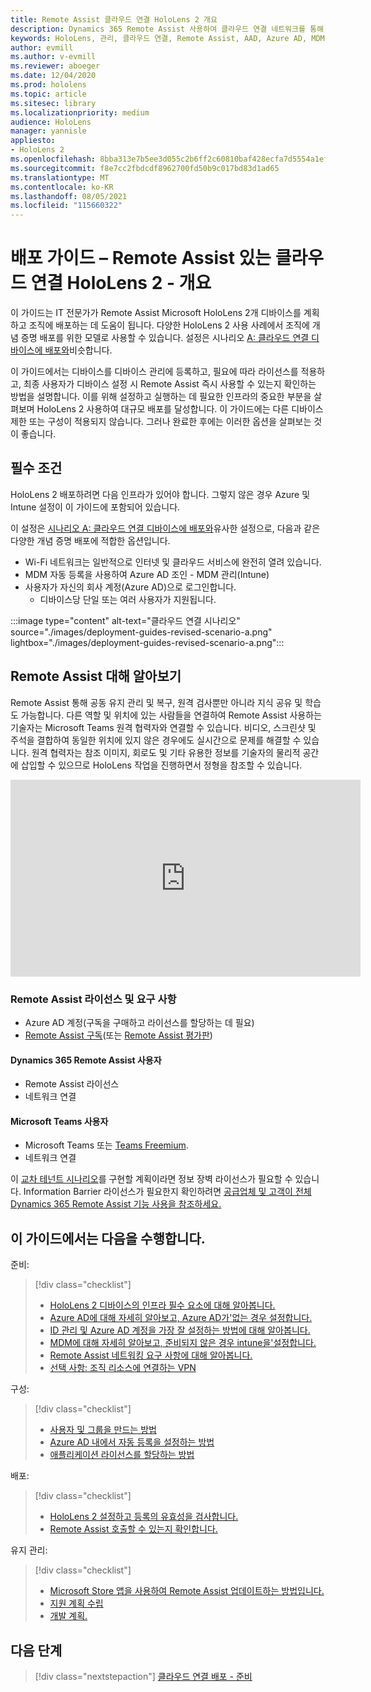 ```yaml
---
title: Remote Assist 클라우드 연결 HoloLens 2 개요
description: Dynamics 365 Remote Assist 사용하여 클라우드 연결 네트워크를 통해 HoloLens 2 디바이스를 등록하는 방법을 알아봅니다.
keywords: HoloLens, 관리, 클라우드 연결, Remote Assist, AAD, Azure AD, MDM, Mobile 장치 관리
author: evmill
ms.author: v-evmill
ms.reviewer: aboeger
ms.date: 12/04/2020
ms.prod: hololens
ms.topic: article
ms.sitesec: library
ms.localizationpriority: medium
audience: HoloLens
manager: yannisle
appliesto:
- HoloLens 2
ms.openlocfilehash: 8bba313e7b5ee3d055c2b6ff2c60810baf428ecfa7d5554a1efb4e0aa9e1e98b
ms.sourcegitcommit: f8e7cc2fbdcdf8962700fd50b9c017bd83d1ad65
ms.translationtype: MT
ms.contentlocale: ko-KR
ms.lasthandoff: 08/05/2021
ms.locfileid: "115660322"
---
```

# <a name="deployment-guide--cloud-connected-hololens-2-with-remote-assist--overview"></a>배포 가이드 – Remote Assist 있는 클라우드 연결 HoloLens 2 - 개요

이 가이드는 IT 전문가가 Remote Assist Microsoft HoloLens 2개 디바이스를 계획하고 조직에 배포하는 데 도움이 됩니다. 다양한 HoloLens 2 사용 사례에서 조직에 개념 증명 배포를 위한 모델로 사용할 수 있습니다. 설정은 시나리오 [A: 클라우드 연결 디바이스에 배포와](common-scenarios.md#scenario-a)비슷합니다. 

이 가이드에서는 디바이스를 디바이스 관리에 등록하고, 필요에 따라 라이선스를 적용하고, 최종 사용자가 디바이스 설정 시 Remote Assist 즉시 사용할 수 있는지 확인하는 방법을 설명합니다. 이를 위해 설정하고 실행하는 데 필요한 인프라의 중요한 부분을 살펴보며 HoloLens 2 사용하여 대규모 배포를 달성합니다. 이 가이드에는 다른 디바이스 제한 또는 구성이 적용되지 않습니다. 그러나 완료한 후에는 이러한 옵션을 살펴보는 것이 좋습니다.

## <a name="prerequisites"></a>필수 조건

HoloLens 2 배포하려면 다음 인프라가 있어야 합니다. 그렇지 않은 경우 Azure 및 Intune 설정이 이 가이드에 포함되어 있습니다.

이 설정은 [시나리오 A: 클라우드 연결 디바이스에 배포와](/hololens/common-scenarios#scenario-a)유사한 설정으로, 다음과 같은 다양한 개념 증명 배포에 적합한 옵션입니다.

- Wi-Fi 네트워크는 일반적으로 인터넷 및 클라우드 서비스에 완전히 열려 있습니다.
- MDM 자동 등록을 사용하여 Azure AD 조인 - MDM 관리(Intune)
- 사용자가 자신의 회사 계정(Azure AD)으로 로그인합니다.
    - 디바이스당 단일 또는 여러 사용자가 지원됩니다.

:::image type="content" alt-text="클라우드 연결 시나리오" source="./images/deployment-guides-revised-scenario-a.png" lightbox="./images/deployment-guides-revised-scenario-a.png":::


## <a name="learn-about-remote-assist"></a>Remote Assist 대해 알아보기

Remote Assist 통해 공동 유지 관리 및 복구, 원격 검사뿐만 아니라 지식 공유 및 학습도 가능합니다. 다른 역할 및 위치에 있는 사람들을 연결하여 Remote Assist 사용하는 기술자는 Microsoft Teams 원격 협력자와 연결할 수 있습니다. 비디오, 스크린샷 및 주석을 결합하여 동일한 위치에 있지 않은 경우에도 실시간으로 문제를 해결할 수 있습니다. 원격 협력자는 참조 이미지, 회로도 및 기타 유용한 정보를 기술자의 물리적 공간에 삽입할 수 있으므로 HoloLens 작업을 진행하면서 정형을 참조할 수 있습니다.

<iframe width="560" height="315" src="https://www.youtube.com/embed/d3YT8j0yYl0" frameborder="0" allow="accelerometer; autoplay; clipboard-write; encrypted-media; gyroscope; picture-in-picture" allowfullscreen></iframe>

### <a name="remote-assist-licensing-and-requirements"></a>Remote Assist 라이선스 및 요구 사항

- Azure AD 계정(구독을 구매하고 라이선스를 할당하는 데 필요)
- [Remote Assist 구독](/dynamics365/mixed-reality/remote-assist/buy-and-deploy-remote-assist)(또는 [Remote Assist 평가판](/dynamics365/mixed-reality/remote-assist/try-remote-assist))
    
#### <a name="dynamics-365-remote-assist-user"></a>Dynamics 365 Remote Assist 사용자

- Remote Assist 라이선스
- 네트워크 연결

#### <a name="microsoft-teams-user"></a>Microsoft Teams 사용자

- Microsoft Teams 또는 [Teams Freemium](https://products.office.com/microsoft-teams/free).
- 네트워크 연결

이 [교차 테넌트 시나리오](/dynamics365/mixed-reality/remote-assist/cross-tenant-overview#scenario-2-leasing-services-to-other-tenants)를 구현할 계획이라면 정보 장벽 라이선스가 필요할 수 있습니다. Information Barrier 라이선스가 필요한지 확인하려면 [공급업체 및 고객이 전체 Dynamics 365 Remote Assist 기능 사용을 참조하세요.](/dynamics365/mixed-reality/remote-assist/cross-tenant-licensing-implementation)

## <a name="in-this-guide-you-will"></a>이 가이드에서는 다음을 수행합니다.

준비:

> [!div class="checklist"]
> - [HoloLens 2 디바이스의 인프라 필수 요소에 대해 알아봅니다.](hololens2-cloud-connected-prepare.md#infrastructure-essentials)
> - [Azure AD에 대해 자세히 알아보고, Azure AD가&#39;없는 경우 설정합니다.](hololens2-cloud-connected-prepare.md#azure-active-directory)
> - [ID 관리 및 Azure AD 계정을 가장 잘 설정하는 방법에 대해 알아봅니다.](hololens2-cloud-connected-prepare.md#identity-management)
> - [MDM에 대해 자세히 알아보고, 준비되지 않은 경우 intune을&#39;설정합니다.](hololens2-cloud-connected-prepare.md#mobile-device-management)
> - [Remote Assist 네트워킹 요구 사항에 대해 알아봅니다.](hololens2-cloud-connected-prepare.md#network)
> - [선택 사항: 조직 리소스에 연결하는 VPN](hololens2-cloud-connected-prepare.md#optional-connect-your-hololens-to-vpn)

구성:

> [!div class="checklist"]
> - [사용자 및 그룹을 만드는 방법](hololens2-cloud-connected-configure.md#azure-users-and-groups)
> - [Azure AD 내에서 자동 등록을 설정하는 방법](hololens2-cloud-connected-configure.md#auto-enrollment-on-hololens-2)
> - [애플리케이션 라이선스를 할당하는 방법](hololens2-cloud-connected-configure.md#application-licenses)

배포:

> [!div class="checklist"]
> - [HoloLens 2 설정하고 등록의 유효성을 검사합니다.](hololens2-cloud-connected-deploy.md#enrollment-validation)
> - [Remote Assist 호출할 수 있는지 확인합니다.](hololens2-cloud-connected-deploy.md#remote-assist-call-validation)

유지 관리:

> [!div class="checklist"]
> - [Microsoft Store 앱을 사용하여 Remote Assist 업데이트하는 방법입니다.](hololens2-cloud-connected-maintain.md#updates)
> - [지원 계획 수립](hololens2-cloud-connected-maintain.md#support-plan)
> - [개발 계획.](hololens2-cloud-connected-maintain.md#development-plan)

## <a name="next-step"></a>다음 단계

> [!div class="nextstepaction"]
> [클라우드 연결 배포 - 준비](hololens2-cloud-connected-prepare.md)

